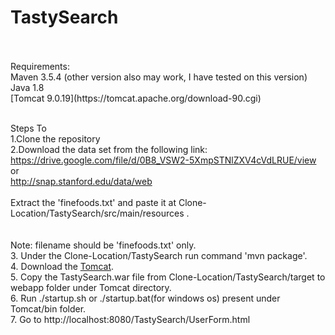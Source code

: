 # TastySearch
<br /> 
<br /> Requirements:
<br /> Maven 3.5.4 (other version also may work, I have tested on this version)
<br /> Java 1.8
<br /> [Tomcat 9.0.19](https://tomcat.apache.org/download-90.cgi)

<br /> Steps To 
<br /> 1.Clone the repository 
<br /> 2.Download the data set from the following link:
<br />   https://drive.google.com/file/d/0B8_VSW2-5XmpSTNlZXV4cVdLRUE/view
<br />   or
<br />   http://snap.stanford.edu/data/web
<br /> 
<br />   Extract the 'finefoods.txt' and paste it at Clone-Location/TastySearch/src/main/resources .
<br />   
<br />   Note: filename should be 'finefoods.txt' only.
<br /> 3. Under the Clone-Location/TastySearch run command 'mvn package'.
<br /> 4. Download the [Tomcat](https://tomcat.apache.org/download-90.cgi).
<br /> 5. Copy the TastySearch.war file from Clone-Location/TastySearch/target to webapp folder under Tomcat directory.
<br /> 6. Run ./startup.sh or ./startup.bat(for windows os) present under Tomcat/bin folder.
<br /> 7. Go to http://localhost:8080/TastySearch/UserForm.html 

